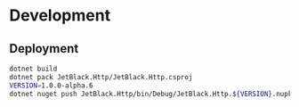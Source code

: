 # Development

## Deployment

```bash
dotnet build
dotnet pack JetBlack.Http/JetBlack.Http.csproj
VERSION=1.0.0-alpha.6
dotnet nuget push JetBlack.Http/bin/Debug/JetBlack.Http.${VERSION}.nupkg --api-key ${NUGET_API_KEY} --source https://api.nuget.org/v3/index.json
```